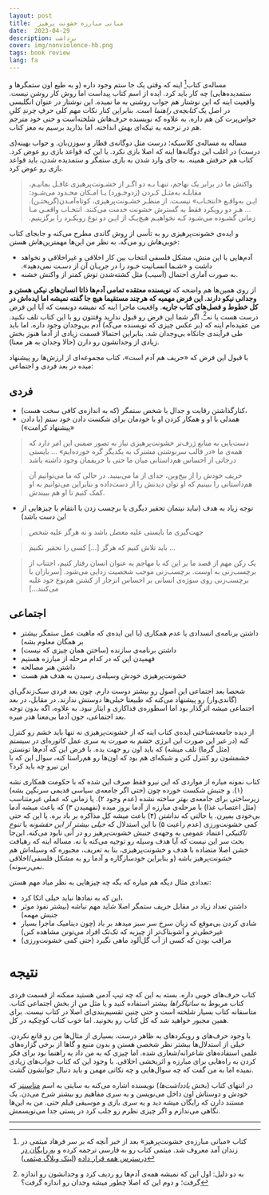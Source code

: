 ```yaml
---
layout: post
title:  مبانی مبارزه خشونت پرهیز 
date:  2023-04-29
description: برداشت
cover: img/nonviolence-hb.png
tags: book review
lang: fa
---
```


مساله‌ی کتاب[^1] اینه که وقتی یک جا ستم وجود داره (و به طیع اون ستمگرها و ستمدیده‌هایی) چه کار باید کرد. ایده از اسم کتاب پیداست اما روش کار روشن نیست. واقعیت اینه که این نوشتار هم جواب روشنی به ما نمیده. این نوشتار در عنوان انگلیسی در اصل یک *کتابچه‌‌ی راهنما* است. بنابراین کنار نکات مهم کلی حرفِ چرندِ کلیِ حواس‌پرت کن هم داره. به علاوه که نویسنده حرف‌هاش شلخته‌است و حتی خود مترجم هم در ترحمه یه تیکه‌ای بهش انداخته. اما بذارید برسیم به مغز کتاب.

مساله یه مساله‌ی کلاسیکه؛ درست مثل دوگانه‌ی قطار و سوزن‌بان. و جواب بهینه(ی درست) در اغلب این دوگانه‌ها اینه که اصلا بازی نکرد. یا این که قواعد بازی رو عوض کرد. کتاب هم حرفش همینه. به جای وارد شدن به بازی ستمگر و ستمدیده شدن، باید قواعد بازی رو عوض کرد.

> ‫اگـر‬‫ از‬ ‫خشـونت‌پرهیزی‬ ‫غافـل‬ ‫بمانیـم‪،‬‬ واکنش ما در برابر یک نهاجم، تنهـا‬‫ بـه‬ ‫دو‬ ‫امـکان‬ ‫محـدود‬ ‫می‌شـود‪:‬‬ ‫مقابلـه‬ ‫به‌مثـل‬ ‫کـردن‬ ‫(زد‌و‌خـورد)‬ ‫یـا‬ کوتاه‌آمـدن‬‫(گریختـن)‪.‬‬ ‫از‬ ‫منظـ‬ر‬‫ خشـونت‌پرهیزی‪،‬‬ ‫ایـن‬ ‫به‌واقـع‬ «انتخـاب» نیسـت‪.‬‬ ‫... ‫هـر‬ ‫دو‬ ‫رویکرد‬ ‫فقط‬ ‫به‬ گسترش خشونت خدمت می‌کنند. ‫انتخـاب‬ ‫واقعـی ‬‫مـا‬ ‫زمانی‬ ‫گشـوده‬ ‫می‌شـود‬ ‫کـه‬‫ نخواهیـم‬ ‫هیچ‌یـک‬ ‫از‬ ‫ایـن‬ ‫دو‬ ‫نوع‬ ‫رویکـرد‬ ‫را‬ ‫برگزینیم‪.‬‬


و ایده‌ی خشونت‌پرهیزی رو به تأسی از روش گاندی مطرح می‌کنه و جابجای کتاب خوبی‌هاش رو می‌گه. به نظر من این‌ها مهمترین‌هاش هستن:

- آدم‌هایی با این منش، مشکل فلسفی‌ انتخاب بین کار اخلاقی و غیراخلاقی و نخواهد داشت و «‫شـما‬ ‫انسـانیت‬ ‫خـود‬ ‫را‬ ‫در‬ ‫جریـان‬‫ آن‬ ‫از‬ ‫دسـت‬ ‫نمی‌دهید».
- به صورت آماری احتمال (آسیب) مثل کشته‌شدن توش کمتر از واکنش خشنه.


از روی همین‌ها هم واضحه که **نویسنده معتقده تمامی آدم‌ها ذاتا انسان‌های نیکی هستن و وجدانی نیکو دارند. این فرض مهمیه که هرچند مستقیما هیچ جا گفته نمیشه اما ایده‌اش در کل خطوط و فصل‌های کتاب جاریه**. واقعیت ماجرا اینه که نمیشه دونست که آیا این فرض درست هست یا نه[^2]. اگر شما این فرض رو قبول ندارید وقتتون رو با این کتاب تلف نکنید. من عقیده‌ام اینه که (بر عکس چیزی که نویسنده می‌گه) آدم بی‌وجدان وجود داره. اما باید طی فرآیندی جانکاه بی‌وجدان شد. بنابراین احتمالا قسمت زیادی از آدما هنوز بخش زیادی از وجدانشون رو دارن (حالا وجدان به هر معنا).


با قبول این فرض که «حریف هم آدم است»، کتاب مجموعه‌ای از ارزش‌ها رو پیشنهاد میده در بعد فردی و اجتماعی:

## فردی

- کنارگذاشتن رقابت و جدال با شخص ستمگر (که به اندازه‌ی کافی سخت هست)،
- همدلی با او و همکار کردن او با خودمان برای شکست دادن خود ستم (با دادن «پیشنهاد کرامت»)

> دست‌یابی به منابع ژرف‌تر خشونت‌پرهیزی نیاز به تصور ضمنی این امر دارد که همه‌ی ما «در قالب سرنوشتی مشترک به یکدیگر گره خورده‌ایم» ... بایستی درجاتی از احساس هم‌داستانی میان ما حتی با حریفمان وجود داشته باشد

> حریف خودش را از بیخ‌وبن، جدای از ما می‌بینید. در حالی که ما می‌توانیم آن هم‌داستانی را ببینیم که او توان دیدنش را از دست‌داده و بنابراین می‌توانیم به او کمک کنیم تا او هم ببیندش.

- توجه زیاد به هدف (نباید نیتمان تحقیر دیگری یا برچسب زدن یا انتقام یا چیزهایی از این دست باشد)

> جهت‌گیری ما بایستی علیه *معضل* باشد و نه هرگز علیه *شخص*

> باید تلاش کنیم که هرگز [...] کسی را تحقیر نکنیم ...

> ‫یک رکن مهم از قصد ما بر این که با مهاجم به عنوان انسان رفتار کنیم، اجتناب‬ ‫از‬ ‫برچسب‌زنی به اوست. برچسب‌زنی‬ موجب شخصیت زدایی می‌شود. [سربازان با برچسب‌زنی روی سوژه‌ی انسانی بر احساس انزجار از کشتن هم‌نوع خود غلبه می‌کنند...]


## اجتماعی

- داشتن برنامه‌ی انسدادی یا عدم همکاری (با این ایده‌ی که ماهیت عمل ستمگر بیشتر بر همگان معلوم بشه) 
- داشتن برنامه‌ی سازنده (ساختن همان چیزی که نیست)
- فهمیدن این که در کدام مرحله از مبارزه هستیم
- داشتن هنر مصالحه
- خشونت‌پرهیزی خودش وسیله‌ی رسیدن به هدف هم هست 


شحصا بعد اجتماعی این اصول رو بیشتر دوست دارم. چون بعد فردی سبک‌زندگی‌ای (گاندی‌وار) رو پیشنهاد می‌کنه که طبیعتا خیلی‌ها دوستش ندارند. در مقابل، در بعد اجتماعی میشه اثرگذار بود اما اسطوره‌ی فداکاری و ایثار نبود. به علاوه، اگه بدون توجه بعد اجتماعی، جون آدما بی‌معنا هدر میره.

از دیده جامعه‌شناختی ایده‌ی کتاب اینه که از خشونت‌پرهیزی نه تنها باید خشم رو کنترل کنه (در غیر این صورت این انرژی خشم به صورت یه سری عمل کاتوره‌ای در سیستم (مثل گرما) تلف میشه) که باید اون رو جهت بده. با فرض این که آدم‌ها تونستن خشمشون رو کنترل کنن و شبکه‌ای هم بود که اون‌ها رو هم‌راستا کنه، سوال این که با این نیرو چه باید کرد؟

کتاب نمونه میاره از مواردی که این نیرو فقط صرف این شده که با حکومت همکاری نشه (۱). و جنبش شکست خورده چون (حتی اگر جامعه‌ی سیاسی قدیمی سرنگپن بشه) زیرساختی برای جامعه‌ی بهتر ساخته نشده (عدم وجود ۲). یا زمانی که عملی غیرمتناسب (مثل اعتصاب غذا) با مرحله‌ی مبارزه از آدما بروز میده (نفهمیدن ۳) که باعث میشه آدما بی‌خودی بمیرن. یا حالتی که نداشتن (۴) باعث میشه کل مذاکره بر باد بره. یا این که حتی کمی خشونت‌ورزی (عدم راعیت ۵) با این استدلال که *خیلی بیشتر از این حقشونه* یا *تنوع تاکتیکی* اعتماد عمومی به وجهه‌ی جنبش خشونت‌پرهیز رو در آنی نابود می‌کنه. این‌جا بحث سر این نیست که آیا هدف وسیله رو توجیه می‌کنه یا نه. مساله اینه که رهیافت خشن اصلا متضاده با هدف و خشونت‌پرهیزی، بنا به تعریف، مجبوره که وسیله‌اش هم خشونت‌پرهیز باشه (و بنابراین خودسازگاره و آدما رو به مشکل فلسفی/اخلاقی نمی‌رسونه).  

 
تعدادی مثال دیگه هم میاره که بگه چه چیزهایی به نظر میاد مهم هستن:

- این که به نمادها نباید خیلی اتکا کرد،
- داشتن تعداد زیاد در مقابل حریف ستمگر اصلا شاید مهم نباشه (بیشتر نفوذ موثر جنبش مهمه)
- شادی کردن بی‌موقع که زبان سرخ سر سبز میدهد بر باد (چون دینامیک ماجرا بسیار غیرخطی‌تر و آشوبناک‌تر از چیزیه که تک‌تک افراد می‌تونن مشاهده کنن)
- مراقب بودن که کسی از آب گل‌آلود ماهی نگیرد (حتی کمی خشونت‌ورزی)


# نتیجه
کتاب حرف‌های خوبی داره. بسته به این که چه تیپ آدمی هستید ممکنه از قسمت فردی کتاب مربوط به *ساتیاگراها* بیشتر استفاده کنید و یا مثل من از بخش اجتماعی کتاب. متاسفانه کتاب بسیار شلخته است و حتی چنین تقسیم‌بندی‌ای اصلا در کتاب نیست. برای همین مجبور خواهید شد که کل کتاب رو بخونید. اما خوب کتاب کوچکیه در کل.


با وجود حرف‌های و رویکردهای به ظاهر درست، بسیاری از مثال‌ها من رو قانع نکردن. خیلی از استدلال‌ها بیشتر نظر شخصی هستن و بدون منبع و گاها از برخی گزاره‌های علمی استفاده‌های شاعرانه/شعاری شده. اما چیزی که به من داد یه راهنما بود برای فکر کردن به راه‌هایی برای مبارزه و اثربخشی اخلاقی. با وجود این که کتاب جواب‌های زیادی نمیده اما به من گفت که چه سوال‌هایی و چه نکاتی مهمن و باید دنبال جوابشون گشت.

در انتهای کتاب (بخش *یادداشت‌ها*) نویسنده اشاره می‌کنه به سایتی به اسم [متاسنتر](https://www.mettacenter.org/) که خودش و دوستاش اون داخل می‌نویسن و یه سری مفاهیم رو بیشتر شرخ می‌دن. یک مستند دارن که رایگان میشه دید و یه سری بازی و موسیقی فیلم حتی. من به این‌ها نگاهی می‌ندازم و اگر چیزی نظرم رو جلب کرد در پستی جدا می‌نویسمش.



-----

[^1]: کتاب «مبانی مبارزه‌ی خشونت‌پرهیز» بعد از خبر آنچه که بر سر فرهاد میثمی در زندان آمد معروف شد. میثمی کتاب رو به فارسی ترجمه کرده و [به رایگان در درسترس همه قرار داده](https://www.aasoo.org/fa/books/4053) ([لینک وبلاگ میثمی](https://farhadmeysamiwritings.blogspot.com/2022/10/blog-post.html))



[^2]: به دو دلیل: اول این که نمیشه همه‌ی آدم‌ها رو ردیف کرد و وجدانشون رو اندازه گرفت؛ و دوم این که اصلا چطور میشه وجدان رو اندازه گرفت؟


